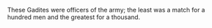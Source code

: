 These Gadites were officers of the army; the least was a match for a hundred men and the greatest for a thousand.
